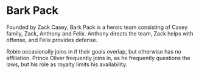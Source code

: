 # Bark Pack

Founded by Zack Casey, Bark Pack is a heroic team consisting of Casey family, Zack, Anthony and Felix. Anthony directs the team, Zack helps with offense, and Felix provides defense.

Robin occasionally joins in if their goals overlap, but otherwise has no affiliation. Prince Oliver frequently joins in, as he frequently questions the laws, but his role as royalty limits his availability.